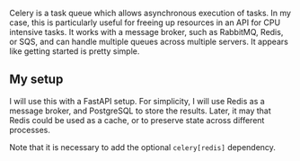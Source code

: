 <!--
.. title: Celery
.. slug: celery
.. tags: python
.. date: 2025-02-24 20:01:52 UTC+02:00
.. category: 
.. link: 
.. description: 
.. type: text
.. path: /posts/python/celery
-->

Celery is a task queue which allows asynchronous execution of tasks.
In my case, this is particularly useful for freeing up resources in an API for CPU intensive tasks.
It works with a message broker, such as RabbitMQ, Redis, or SQS, and can handle multiple queues
across multiple servers.
It appears like getting started is pretty simple.

## My setup

I will use this with a FastAPI setup. For simplicity, I will use Redis as a message broker, and
PostgreSQL to store the results.
Later, it may that Redis could be used as a cache, or to preserve state across different processes.

Note that it is necessary to add the optional `celery[redis]` dependency.



